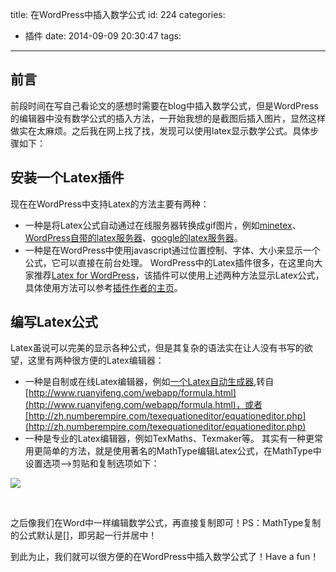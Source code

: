 title: 在WordPress中插入数学公式
id: 224
categories:
  - 插件
date: 2014-09-09 20:30:47
tags:
---



## 前言

前段时间在写自己看论文的感想时需要在blog中插入数学公式，但是WordPress的编辑器中没有数学公式的插入方法，一开始我想的是截图后插入图片，显然这样做实在太麻烦。之后我在网上找了找，发现可以使用latex显示数学公式。具体步骤如下：

## 安装一个Latex插件

现在在WordPress中支持Latex的方法主要有两种：
<!--more -->

*   一种是将Latex公式自动通过在线服务器转换成gif图片，例如[minetex](http://tex.72pines.com/latex.php)、[WordPress自带的latex服务器](http://l.wordpress.com/latex.php)、[google的latex服务器](http://chart.apis.google.com/chart?cht=tx&amp;chl=\alpha\geq\frac{\beta}{\sum%20a})。
*   一种是在WordPress中使用javascript通过位置控制、字体、大小来显示一个公式，它可以直接在前台处理。
WordPress中的Latex插件很多，在这里向大家推荐[Latex for WordPress](http://wordpress.org/extend/plugins/latex/)，该插件可以使用上述两种方法显示Latex公式，具体使用方法可以参考[插件作者的主页](http://zhiqiang.org/blog/it/latex-for-wordpress.html)。

## 编写Latex公式

Latex虽说可以完美的显示各种公式，但是其复杂的语法实在让人没有书写的欲望，这里有两种很方便的Latex编辑器：

*   一种是自制或在线Latex编辑器，例如[一个Latex自动生成器](http://www.lucienevans.com/wp-content/latex_generator/latex.htm),转自[http://www.ruanyifeng.com/webapp/formula.html](http://www.ruanyifeng.com/webapp/formula.html)，或者[http://zh.numberempire.com/texequationeditor/equationeditor.php](http://zh.numberempire.com/texequationeditor/equationeditor.php)
*   一种是专业的Latex编辑器，例如TexMaths、Texmaker等。
其实有一种更常用更简单的方法，就是使用著名的MathType编辑Latex公式，在MathType中设置选项——&gt;剪贴和复制选项如下：

[![](http://www.lucienevans.com/wp-content/uploads/2014/09/MathType设置.png)](http://www.lucienevans.com/wp-content/uploads/2014/09/MathType设置.png)

&nbsp;

之后像我们在Word中一样编辑数学公式，再直接复制即可！PS：MathType复制的公式默认是\[\]，即另起一行并居中！

到此为止，我们就可以很方便的在WordPress中插入数学公式了！Have a fun！

&nbsp;

&nbsp;
